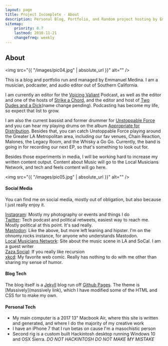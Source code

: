 ```yaml
---
layout: page
title: Project Incomplete - About
description: Personal Blog, Portfolio, and Random project hosting by Emmanuel Medina
sitemap:
    priority: 0.7
    lastmod: 2018-11-21
    changefreq: weekly
---
```

## About

<span class="image left"><img src="{{ "/images/pic04.jpg" | absolute_url }}" alt="" /></span>

This is a blog and portfolio run and managed by Emmanuel Medina. I am a musician, podcaster, and audio editor out of Southern California.

I am currently an editor for the [Voicing Valiant](anchor.fm/voicingvaliant) Podcast, as well as the editor and one of the hosts of [Strike a Chord](https://localmusicnet.wordpress.com/strike-a-chord/), and the editor and host of [Two Dudes and a Dick](anchor.fm/two-dudes)(name change pending). Podcasting has become my life, so expect that list to grow.

I am also the current bassist and former drummer for [Unstoppable Force](unstoppableforce.band) and you can hear my playing drums on the album [Appropriate for Distribution](https://open.spotify.com/album/5XHoS0RDHw5M5Bl8pMIZ07?si=JZvXcc3URuKIJ7dSWK_7qg). Besides that, you can catch Unstoppable Force playing around the Greater LA Metropolitan area, including our fav venues, Chain Reaction, Malones, the Legacy Room, and the Whisky a Go Go. Currently, the band is going in for recording our next EP, so that's something to look out for.



<!---### Content is Important--->
<div class="box">
  <p>
  Besides those experiments in media, I will be working hard to increase my written content output. Content about Music will go to the Local Musicians Network, and tech and feels content will go here.
  </p>
</div>

<span class="image left"><img src="{{ "/images/pic05.jpg" | absolute_url }}" alt="" /></span>

#### Social Media

You can find me on social media, mostly out of obligation, but also because I just really enjoy it.

[Instagram](https://www.instagram.com/zazathebassist/): Mostly my photography or events and things I do
<br>
[Twitter](https://twitter.com/zazathebassist): Tech podcast and political retweets, easiest way to reach me. Mostly political at this point. It's sad really.
<br>
[Mastodon](https://ohnomy.rocks/@zaza): Like the above, but more left leaning and hipster. I'm on the ohnomy.rocks instance, for anyone who understands Mastodon.
<br>
[Local Musicians Network](https://localmusicnet.wordpress.com/): Site about the music scene in LA and SoCal. I am a guest writer
<br>
[Zaza.Social](http://zaza.social): If you really like recursion
<br>
[xkcd](xkcd.com): My favorite web comic. Really has nothing to do with me other than sharing my sense of humor.

#### Blog Tech

The blog itself is a [Jekyll](https://jekyllrb.com) blog run off [Github Pages](https://pages.github.com). The theme is [Massively](massively link), which I have modified some of the HTML and CSS for to make my own.

#### Personal Tech

- My main computer is a 2017 13" Macbook Air, where this site is written and generated, and where I do the majority of my creative work
- I have an iPhone 7 that I run betas on cause I'm a masochistic person
- Second rig is a custom built Hackintosh desktop running Windows 10 and OSX Sierra. *DO NOT HACKINTOSH DO NOT MAKE MY MISTAKE*
